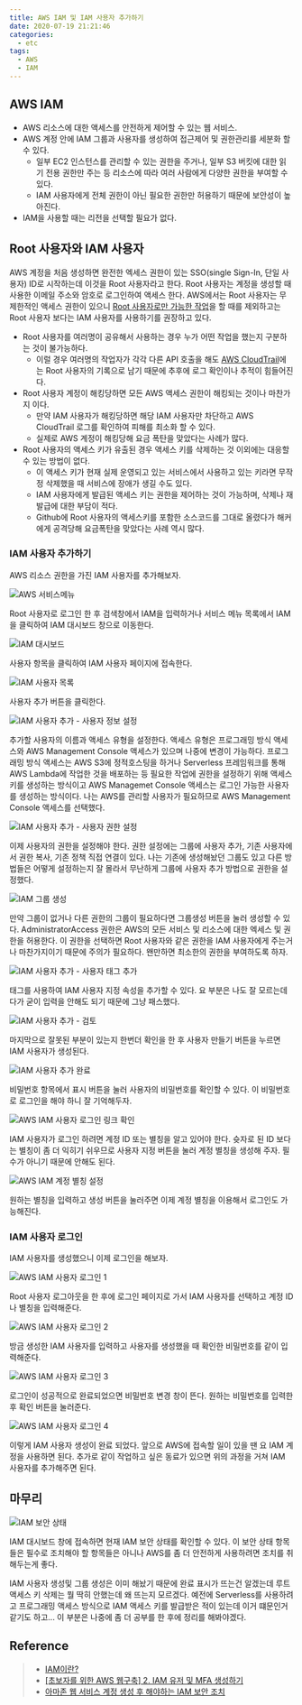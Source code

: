```yaml
---
title: AWS IAM 및 IAM 사용자 추가하기
date: 2020-07-19 21:21:46
categories:
  - etc
tags:
  - AWS
  - IAM
---
```


## AWS IAM

- AWS 리소스에 대한 액세스를 안전하게 제어할 수 있는 웹 서비스.
- AWS 계정 안에 IAM 그룹과 사용자를 생성하여 접근제어 및 권한관리를 세분화 할 수 있다.
  - 일부 EC2 인스턴스를 관리할 수 있는 권한을 주거나, 일부 S3 버킷에 대한 읽기 전용 권한만 주는 등 리소스에 따라 여러 사람에게 다양한 권한을 부여할 수 있다.
  - IAM 사용자에게 전체 권한이 아닌 필요한 권한만 허용하기 때문에 보안성이 높아진다.
- IAM을 사용할 때는 리전을 선택할 필요가 없다.

## Root 사용자와 IAM 사용자

AWS 계정을 처음 생성하면 완전한 엑세스 권한이 있는 SSO(single Sign-In, 단일 사용자) ID로 시작하는데 이것을 Root 사용자라고 한다. Root 사용자는 계정을 생성할 때 사용한 이메일 주소와 암호로 로그인하여 액세스 한다.
AWS에서는 Root 사용자는 무제한적인 액세스 권한이 있으니 [Root 사용자로만 가능한 작업](https://docs.aws.amazon.com/ko_kr/general/latest/gr/aws_tasks-that-require-root.html)을 할 때를 제외하고는 Root 사용자 보다는 IAM 사용자를 사용하기를 권장하고 있다.

- Root 사용자를 여러명이 공유해서 사용하는 경우 누가 어떤 작업을 했는지 구분하는 것이 불가능하다.
  - 이럴 경우 여러명의 작업자가 각각 다른 API 호출을 해도 [AWS CloudTrail](https://docs.aws.amazon.com/ko_kr/awscloudtrail/latest/userguide/cloudtrail-user-guide.html)에는 Root 사용자의 기록으로 남기 때문에 추후에 로그 확인이나 추적이 힘들어진다.
- Root 사용자 계정이 해킹당하면 모든 AWS 액세스 권한이 해킹되는 것이나 마찬가지 이다. 
  - 만약 IAM 사용자가 해킹당하면 해당 IAM 사용자만 차단하고 AWS CloudTrail 로그를 확인하여 피해를 최소화 할 수 있다.
  - 실제로 AWS 계정이 해킹당해 요금 폭탄을 맞았다는 사례가 많다.
- Root 사용자의 액세스 키가 유출된 경우 액세스 키를 삭제하는 것 이외에는 대응할 수 있는 방법이 없다.
  - 이 액세스 키가 현재 실제 운영되고 있는 서비스에서 사용하고 있는 키라면 무작정 삭제했을 때 서비스에 장애가 생길 수도 있다.
  - IAM 사용자에게 발급된 액세스 키는 권한을 제어하는 것이 가능하며, 삭제나 재발급에 대한 부담이 적다.
  - Github에 Root 사용자의 액세스키를 포함한 소스코드를 그대로 올렸다가 해커에게 공격당해 요금폭탄을 맞았다는 사례 역시 많다.

### IAM 사용자 추가하기

AWS 리소스 권한을 가진 IAM 사용자를 추가해보자.

![AWS 서비스메뉴](../images/etc/aws-iam-1.png)

Root 사용자로 로그인 한 후 검색창에서 IAM을 입력하거나 서비스 메뉴 목록에서 IAM을 클릭하여 IAM 대시보드 창으로 이동한다.

![IAM 대시보드](../images/etc/aws-iam-2.png)

사용자 항목을 클릭하여 IAM 사용자 페이지에 접속한다.

![IAM 사용자 목록](../images/etc/aws-iam-3.png)

사용자 추가 버튼을 클릭한다.

![IAM 사용자 추가 - 사용자 정보 설정](../images/etc/aws-iam-4.png)

추가할 사용자의 이름과 액세스 유형을 설정한다. 액세스 유형은 프로그래밍 방식 액세스와 AWS Management Console 액세스가 있으며 나중에 변경이 가능하다. 프로그래밍 방식 액세스는 
AWS S3에 정적호스팅을 하거나 Serverless 프레임워크를 통해 AWS Lambda에 작업한 것을 배포하는 등 필요한 작업에 권한을 설정하기 위해 액세스 키를 생성하는 방식이고 AWS Managemet Console 액세스는 로그인 가능한 사용자를 생성하는 방식이다.
나는 AWS를 관리할 사용자가 필요하므로 AWS Management Console 액세스를 선택했다.

![IAM 사용자 추가 - 사용자 권한 설정](../images/etc/aws-iam-5.png)

이제 사용자의 권한을 설정해야 한다. 권한 설정에는 그룹에 사용자 추가, 기존 사용자에서 권한 복사, 기존 정책 직접 연결이 있다.
나는 기존에 생성해놨던 그룹도 있고 다른 방법들은 어떻게 설정하는지 잘 몰라서 무난하게 그룹에 사용자 추가 방법으로 권한을 설정했다.

![IAM 그룹 생성](../images/etc/aws-iam-6.png)

만약 그룹이 없거나 다른 권한의 그룹이 필요하다면 그룹생성 버튼을 눌러 생성할 수 있다.
AdministratorAccess 권한은 AWS의 모든 서비스 및 리소스에 대한 엑세스 및 권한을 허용한다. 이 권한을 선택하면 Root 사용자와 같은 권한을 IAM 사용자에게 주는거나 마찬가지이기 때문에 주의가 필요하다. 왠만하면 최소한의 권한을 부여하도록 하자.

![IAM 사용자 추가 - 사용자 태그 추가](../images/etc/aws-iam-7.png)

태그를 사용하여 IAM 사용자 지정 속성을 추가할 수 있다. 요 부분은 나도 잘 모르는데다가 굳이 입력을 안해도 되기 때문에 그냥 패스했다.

![IAM 사용자 추가 - 검토](../images/etc/aws-iam-8.png)

마지막으로 잘못된 부분이 있는지 한번더 확인을 한 후 사용자 만들기 버튼을 누르면 IAM 사용자가 생성된다.

![IAM 사용자 추가 완료](../images/etc/aws-iam-9.png)

비밀번호 항목에서 표시 버튼을 눌러 사용자의 비밀번호를 확인할 수 있다. 이 비밀번호로 로그인을 해야 하니 잘 기억해두자.

![AWS IAM 사용자 로그인 링크 확인](../images/etc/aws-iam-10.png)

IAM 사용자가 로그인 하려면 계정 ID 또는 별칭을 알고 있어야 한다. 슛자로 된 ID 보다는 별칭이 좀 더 익히기 쉬우므로 사용자 지정 버튼을 눌러 계정 별칭을 생성해 주자. 필수가 아니기 때문에 안해도 된다.

![AWS IAM 계정 별칭 설정](../images/etc/aws-iam-11.png)

원하는 별칭을 입력하고 생성 버튼을 눌러주면 이제 계정 별칭을 이용해서 로그인도 가능해진다.

### IAM 사용자 로그인

IAM 사용자를 생성했으니 이제 로그인을 해보자.

![AWS IAM 사용자 로그인 1](../images/etc/aws-iam-12.png)

Root 사용자 로그아웃을 한 후에 로그인 페이지로 가서 IAM 사용자를 선택하고 계정 ID나 별칭을 입력해준다.

![AWS IAM 사용자 로그인 2](../images/etc/aws-iam-13.png)

방금 생성한 IAM 사용자를 입력하고 사용자를 생성했을 때 확인한 비밀번호를 같이 입력해준다.

![AWS IAM 사용자 로그인 3](../images/etc/aws-iam-14.png)

로그인이 성공적으로 완료되었으면 비밀번호 변경 창이 뜬다. 원하는 비밀번호를 입력한후 확인 버튼을 눌러준다.

![AWS IAM 사용자 로그인 4](../images/etc/aws-iam-15.png)

이렇게 IAM 사용자 생성이 완료 되었다. 앞으로 AWS에 접속할 일이 있을 땐 요 IAM 계정을 사용하면 된다. 추가로 같이 작업하고 싶은 동료가 있으면 위의 과정을 거쳐 IAM 사용자를 추가해주면 된다.

## 마무리

![IAM 보안 상태](../images/etc/aws-iam-16.png)

IAM 대시보드 창에 접속하면 현재 IAM 보안 상태를 확인할 수 있다. 이 보안 상태 항목들은 필수로 조치해야 할 항목들은 아니나 AWS를 좀 더 안전하게 사용하려면 조치를 취해두는게 좋다.

IAM 사용자 생성및 그룹 생성은 이미 해놨기 때문에 완료 표시가 뜨는건 알겠는데 루트 액세스 키 삭제는 뭘 딱히 안했는데 왜 뜨는지 모르겠다. 예전에 Serverless를 사용하려고 프로그래밍 액세스 방식으로 IAM 액세스 키를 발급받은 적이 있는데 이거 떄문인거 같기도 하고... 이 부분은 나중에 좀 더 공부를 한 후에 정리를 해봐야겠다.

## Reference

> - [IAM이란?](https://docs.aws.amazon.com/ko_kr/IAM/latest/UserGuide/introduction.html)
> - [[초보자를 위한 AWS 웹구축] 2. IAM 유저 및 MFA 생성하기](https://tech.cloud.nongshim.co.kr/2018/10/11/%EC%B4%88%EB%B3%B4%EC%9E%90%EB%A5%BC-%EC%9C%84%ED%95%9C-aws-%EC%9B%B9%EA%B5%AC%EC%B6%95-2-iam-%EC%9C%A0%EC%A0%80-%EC%83%9D%EC%84%B1%ED%95%98%EA%B8%B0/)
> - [아마존 웹 서비스 계정 생성 후 해야하는 IAM 보안 조치](https://www.44bits.io/ko/post/first_actions_for_setting_secure_account#%EB%A3%A8%ED%8A%B8-%EC%82%AC%EC%9A%A9%EC%9E%90%EC%9D%98-%EC%95%A1%EC%84%B8%EC%8A%A4-%ED%82%A4-%EC%82%AD%EC%A0%9C)
